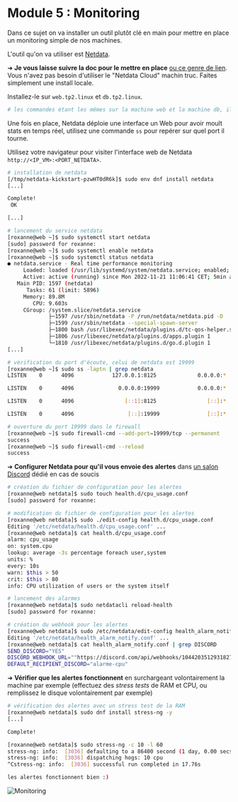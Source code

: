 # Module 5 : Monitoring

Dans ce sujet on va installer un outil plutôt clé en main pour mettre en place un monitoring simple de nos machines.

L'outil qu'on va utiliser est [Netdata](https://learn.netdata.cloud/docs/agent/packaging/installer/methods/kickstart).

➜ **Je vous laisse suivre la doc pour le mettre en place** [ou ce genre de lien](https://wiki.crowncloud.net/?How_to_Install_Netdata_on_Rocky_Linux_9). Vous n'avez pas besoin d'utiliser le "Netdata Cloud" machin truc. Faites simplement une install locale.

Installez-le sur `web.tp2.linux` et `db.tp2.linux`.

```sh
# les commandes étant les mêmes sur la machine web et la machine db, il n'y aura que la machine web pour ne pas surcharger le rendu
```

Une fois en place, Netdata déploie une interface un Web pour avoir moult stats en temps réel, utilisez une commande `ss` pour repérer sur quel port il tourne.

Utilisez votre navigateur pour visiter l'interface web de Netdata `http://<IP_VM>:<PORT_NETDATA>`.

```sh
# installation de netdata
[/tmp/netdata-kickstart-pzwHT0dR6k]$ sudo env dnf install netdata
[...]

Complete!
 OK

[...]
```

```sh
# lancement du service netdata
[roxanne@web ~]$ sudo systemctl start netdata
[sudo] password for roxanne:
[roxanne@web ~]$ sudo systemctl enable netdata
[roxanne@web ~]$ sudo systemctl status netdata
● netdata.service - Real time performance monitoring
     Loaded: loaded (/usr/lib/systemd/system/netdata.service; enabled; vend>
     Active: active (running) since Mon 2022-11-21 11:06:41 CET; 5min ago
   Main PID: 1597 (netdata)
      Tasks: 61 (limit: 5896)
     Memory: 89.8M
        CPU: 9.603s
     CGroup: /system.slice/netdata.service
             ├─1597 /usr/sbin/netdata -P /run/netdata/netdata.pid -D
             ├─1599 /usr/sbin/netdata --special-spawn-server
             ├─1800 bash /usr/libexec/netdata/plugins.d/tc-qos-helper.sh 1
             ├─1806 /usr/libexec/netdata/plugins.d/apps.plugin 1
             └─1810 /usr/libexec/netdata/plugins.d/go.d.plugin 1
[...]
```

```sh
# vérification du port d'écoute, celui de netdata est 19999
[roxanne@web ~]$ sudo ss -laptn | grep netdata
LISTEN    0      4096            127.0.0.1:8125             0.0.0.0:*     users:(("netdata",pid=1597,fd=67))

LISTEN    0      4096              0.0.0.0:19999            0.0.0.0:*     users:(("netdata",pid=1597,fd=6))

LISTEN    0      4096                [::1]:8125                [::]:*     users:(("netdata",pid=1597,fd=66))

LISTEN    0      4096                 [::]:19999               [::]:*     users:(("netdata",pid=1597,fd=7))
```

```sh
# ouverture du port 19999 dans le firewall
[roxanne@web ~]$ sudo firewall-cmd --add-port=19999/tcp --permanent
success
[roxanne@web ~]$ sudo firewall-cmd --reload
success
```

➜ **Configurer Netdata pour qu'il vous envoie des alertes** dans [un salon Discord](https://learn.netdata.cloud/docs/agent/health/notifications/discord) dédié en cas de soucis

```sh
# création du fichier de configuration pour les alertes
[roxanne@web netdata]$ sudo touch health.d/cpu_usage.conf
[sudo] password for roxanne:
```

```sh
# modification du fichier de configuration pour les alertes
[roxanne@web netdata]$ sudo ./edit-config health.d/cpu_usage.conf
Editing '/etc/netdata/health.d/cpu_usage.conf' ...
[roxanne@web netdata]$ cat health.d/cpu_usage.conf
alarm: cpu_usage
on: system.cpu
lookup: average -3s percentage foreach user,system
units: %
every: 10s
warn: $this > 50
crit: $this > 80
info: CPU utilization of users or the system itself
```

```sh
# lancement des alarmes
[roxanne@web netdata]$ sudo netdatacli reload-health
[sudo] password for roxanne:
```

```sh
# création du webhook pour les alertes
[roxanne@web netdata]$ sudo /etc/netdata/edit-config health_alarm_notify.conf
Editing '/etc/netdata/health_alarm_notify.conf' ...
[roxanne@web netdata]$ cat health_alarm_notify.conf | grep DISCORD
SEND_DISCORD="YES"
DISCORD_WEBHOOK_URL=""https://discord.com/api/webhooks/1044203512931827753/FexqqAK_Ez42Z0gIj3ZkOZIciVd47w09lYenvV2D5PiNPupbo88aHGJEGA-62tdvIsqs
DEFAULT_RECIPIENT_DISCORD="alarme-cpu"
```

➜ **Vérifier que les alertes fonctionnent** en surchargeant volontairement la machine par exemple (effectuez des *stress tests* de RAM et CPU, ou remplissez le disque volontairement par exemple)

```sh
# vérification des alertes avec un stress test de la RAM
[roxanne@web netdata]$ sudo dnf install stress-ng -y
[...]

Complete!

[roxanne@web netdata]$ sudo stress-ng -c 10 -l 60
stress-ng: info:  [3036] defaulting to a 86400 second (1 day, 0.00 secs) run per stressor
stress-ng: info:  [3036] dispatching hogs: 10 cpu
^Cstress-ng: info:  [3036] successful run completed in 17.76s
```

```sh
les alertes fonctionnent bien :)
```


![Monitoring](../pics/monit.jpg)
